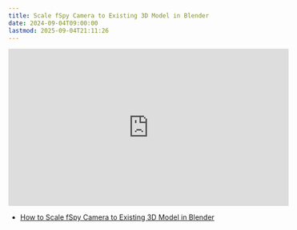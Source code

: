 ```yaml
---
title: Scale fSpy Camera to Existing 3D Model in Blender
date: 2024-09-04T09:00:00
lastmod: 2025-09-04T21:11:26
---
```


<div class="iframe-16-9-container">
<iframe class="youTubeIframe" width="560" height="315" src="https://www.youtube.com/embed/okPjal2aFG4?rel=0" title="YouTube video player" frameborder="0" allow="accelerometer; autoplay; clipboard-write; encrypted-media; gyroscope; picture-in-picture; web-share" allowfullscreen></iframe>
</div>

- [How to Scale fSpy Camera to Existing 3D Model in Blender](https://youtu.be/okPjal2aFG4)
